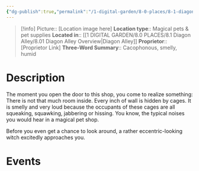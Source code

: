 ```yaml
---
{"dg-publish":true,"permalink":"/1-digital-garden/8-0-places/8-1-diagon-alley/8-1-10-magical-menagerie/","tags":["#place","diagon-alley","shop"]}
---
```


>[!info]
>Picture:: [Location image here]
>**Location type**::  Magical pets & pet supplies
>**Located in**:: [[1 DIGITAL GARDEN/8.0 PLACES/8.1 Diagon Alley/8.01 Diagon Alley Overview\|Diagon Alley]]
>**Proprietor**:: [Proprietor Link]
>**Three-Word Summary**:: Cacophonous, smelly, humid

# Description

The moment you open the door to this shop, you come to realize something: There is not that much room inside. Every inch of wall is hidden by cages. It is smelly and very loud because the occupants of these cages are all squeaking, squawking, jabbering or hissing. You know, the typical noises you would hear in a magical pet shop.

Before you even get a chance to look around, a rather eccentric-looking witch excitedly approaches you.

# Events

